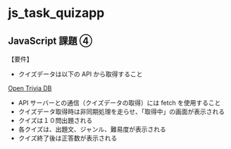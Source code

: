 # js_task_quizapp

## JavaScript 課題 ④

【要件】

- クイズデータは以下の API から取得すること

[Open Trivia DB](https://opentdb.com/)

- API サーバーとの通信（クイズデータの取得）には fetch を使用すること
- クイズデータ取得時は非同期処理を走らせ、「取得中」の画面が表示される
- クイズは１０問出題される
- 各クイズは、出題文、ジャンル、難易度が表示される
- クイズ終了後は正答数が表示される
